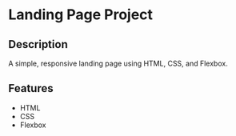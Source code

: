 # Landing Page Project

## Description
A simple, responsive landing page using HTML, CSS, and Flexbox.

## Features
- HTML
- CSS
- Flexbox

